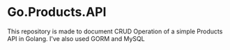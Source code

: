 # Go.Products.API
This repository is made to document CRUD Operation of a simple Products API in Golang. I've also used GORM and MySQL
